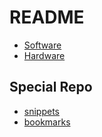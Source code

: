 
# README

- [Software](Software.md)<!-- [[Software]] -->
- [Hardware](Hardware.md)<!-- [[Hardware]] -->

## Special Repo

- [snippets](https://github.com/z54/awesome-snippets/blob/main/README.md)
- [bookmarks](https://github.com/z54/awesome-bookmarks/blob/main/README.md)